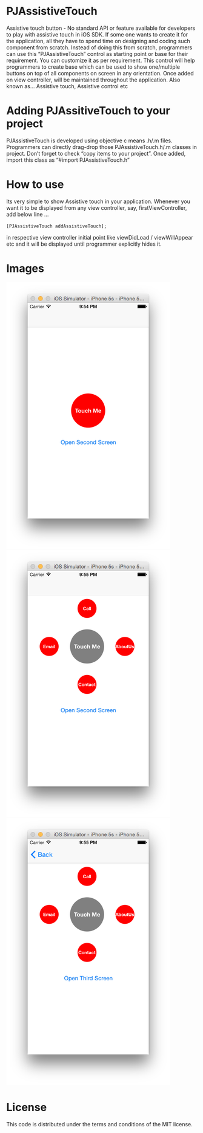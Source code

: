 # PJAssistiveTouch
Assistive touch button - No standard API or feature available for developers to play with assistive touch in iOS SDK. If some one wants to create it for the application, all they have to spend time on designing and coding such component from scratch. Instead of doing this from scratch, programmers can use this “PJAssistiveTouch” control as starting point or base for their requirement. You can customize it as per requirement. This control will help programmers to create base which can be used to show one/multiple buttons on top of all components on screen in any orientation.  Once added on view controller, will be maintained throughout the application. 
Also known as... Assistive touch, Assistive control etc

# Adding PJAssitiveTouch to your project
PJAssistiveTouch is developed using objective c means .h/.m files. Programmers can directly drag-drop those PJAssistiveTouch.h/.m classes in project. Don’t forget to check “copy items to your project”.  Once added, import this class as “#import PJAssistiveTouch.h”

# How to use
Its very simple to show Assistive touch in your application. Whenever you want it to be displayed from any view controller, say, firstViewController, add below line …
```
[PJAssistiveTouch addAssistiveTouch];
```
in respective view controller initial point like viewDidLoad / viewWillAppear etc and it will be displayed until programmer explicitly hides it.

# Images
![alt text](Screenshots/1.png "")
![alt text](Screenshots/2.png "")
![alt text](Screenshots/3.png "")

# License
This code is distributed under the terms and conditions of the MIT license.
